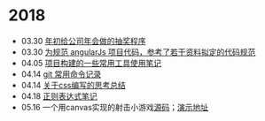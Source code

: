 # 2018
* 03.30 [年初给公司年会做的抽奖程序](https://jiafengz.github.io/work-summary/drawPrize/src/app.html)
* 03.30 [为规范 angularJs 项目代码，参考了若干资料拟定的代码规范](https://github.com/JiaFengZ/work-summary/blob/master/doc/angular-guide.md)
* 04.05 [项目构建的一些常用工具使用笔记](./doc/project-guide.md)
* 04.14 [git 常用命令记录](./doc/git.md)
* 04.14 [关于css编写的思考总结](./doc/cssCode.md)
* 04.18 [正则表达式笔记](./doc/RegExp.md)
* 05.16 一个用canvas实现的射击小游戏[源码](./plane-game)；[演示地址](https://jiafengz.github.io/work-summary/plane-game/index.html)
